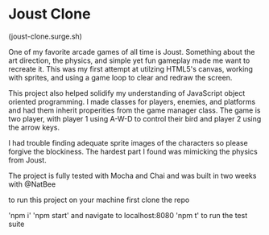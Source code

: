 # Joust Clone

(joust-clone.surge.sh)

One of my favorite arcade games of all time is Joust. Something about the art direction, the physics, and simple yet fun gameplay made me want to recreate it. This was my first attempt at utilzing HTML5's canvas, working with sprites, and using a game loop to clear and redraw the screen.

This project also helped solidify my understanding of JavaScript object oriented programming. I made classes for players, enemies, and platforms and had them inherit properities from the game manager class. The game is two player, with player 1 using A-W-D to control their bird and player 2 using the arrow keys.

I had trouble finding adequate sprite images of the characters so please forgive the blockiness. The hardest part I found was mimicking the physics from Joust. 

The project is fully tested with Mocha and Chai and was built in two weeks with @NatBee

to run this project on your machine first clone the repo

'npm i'
'npm start' and navigate to localhost:8080
'npm t' to run the test suite
